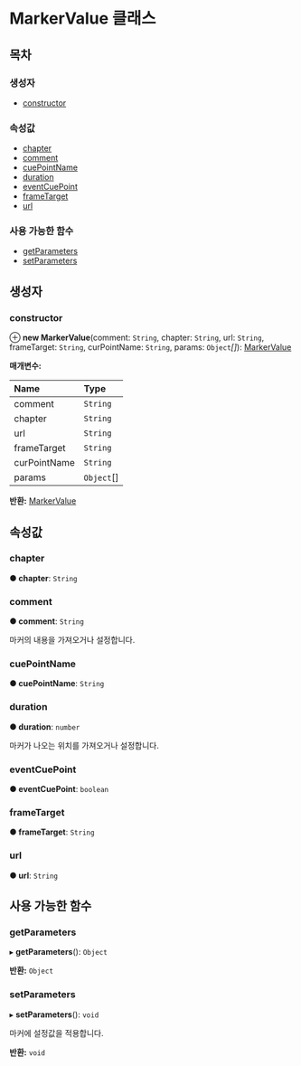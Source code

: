 # MarkerValue 클래스

## 목차

### 생성자

* [constructor](markervalue-class.md#constructor)

### 속성값

* [chapter](markervalue-class.md#chapter)
* [comment](markervalue-class.md#comment)
* [cuePointName](markervalue-class.md#cuepointname)
* [duration](markervalue-class.md#duration)
* [eventCuePoint](markervalue-class.md#eventcuepoint)
* [frameTarget](markervalue-class.md#frametarget)
* [url](markervalue-class.md#url)

### 사용 가능한 함수

* [getParameters](markervalue-class.md#getparameters)
* [setParameters](markervalue-class.md#setparameters)

## 생성자

### constructor  <a id="constructor"></a>

⊕ **new MarkerValue**\(comment: `String`, chapter: `String`, url: `String`, frameTarget: `String`, curPointName: `String`, params: `Object`_\[\]_\): [MarkerValue](markervalue-class.md)

**매개변수:**

| Name | Type |
| :--- | :--- |
| comment | `String` |
| chapter | `String` |
| url | `String` |
| frameTarget | `String` |
| curPointName | `String` |
| params | `Object`\[\] |

**반환:** [MarkerValue](markervalue-class.md)

## 속성값

### chapter  <a id="chapter"></a>

**● chapter**: `String`

### comment  <a id="comment"></a>

**● comment**: `String`

마커의 내용을 가져오거나 설정합니다.

### cuePointName  <a id="cuepointname"></a>

**● cuePointName**: `String`

### duration  <a id="duration"></a>

**● duration**: `number`

마커가 나오는 위치를 가져오거나 설정합니다.

### eventCuePoint  <a id="eventcuepoint"></a>

**● eventCuePoint**: `boolean`

### frameTarget  <a id="frametarget"></a>

**● frameTarget**: `String`

### url  <a id="url"></a>

**● url**: `String`

## 사용 가능한 함수

### getParameters  <a id="getparameters"></a>

▸ **getParameters**\(\): `Object`

**반환:** `Object`

### setParameters  <a id="setparameters"></a>

▸ **setParameters**\(\): `void`

마커에 설정값을 적용합니다.

**반환:** `void`

